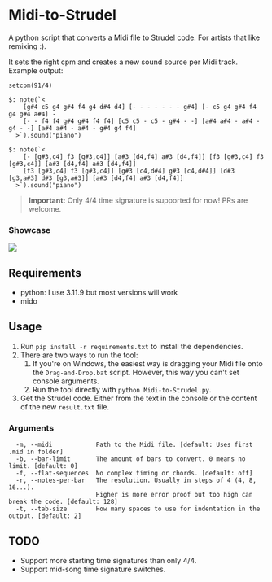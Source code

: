 # Midi-to-Strudel

A python script that converts a Midi file to Strudel code. For artists that like remixing :).

It sets the right cpm and creates a new sound source per Midi track. Example output:
```
setcpm(91/4)

$: note(`<
    [g#4 c5 g4 g#4 f4 g4 d#4 d4] [- - - - - - - g#4] [- c5 g4 g#4 f4 g4 g#4 a#4] -
    [- - f4 f4 g#4 g#4 f4 f4] [c5 c5 - c5 - g#4 - -] [a#4 a#4 - a#4 - g4 - -] [a#4 a#4 - a#4 - g#4 g4 f4]
  >`).sound("piano")

$: note(`<
    [- [g#3,c4] f3 [g#3,c4]] [a#3 [d4,f4] a#3 [d4,f4]] [f3 [g#3,c4] f3 [g#3,c4]] [a#3 [d4,f4] a#3 [d4,f4]]
    [f3 [g#3,c4] f3 [g#3,c4]] [g#3 [c4,d#4] g#3 [c4,d#4]] [d#3 [g3,a#3] d#3 [g3,a#3]] [a#3 [d4,f4] a#3 [d4,f4]]
  >`).sound("piano")
```

> **Important:** Only 4/4 time signature is supported for now! PRs are welcome.

### Showcase
[![](https://live.staticflickr.com/8149/29795017326_528a42f287_b.jpg)](https://youtu.be/m62j68oP5l0)

## Requirements
- python: I use 3.11.9 but most versions will work
- mido

## Usage
1. Run `pip install -r requirements.txt` to install the dependencies.
2. There are two ways to run the tool:
    1. If you're on Windows, the easiest way is dragging your Midi file onto the `Drag-and-Drop.bat` script. However, this way you can't set console arguments.
    2. Run the tool directly with `python Midi-to-Strudel.py`.
3. Get the Strudel code. Either from the text in the console or the content of the new `result.txt` file.

### Arguments
```
  -m, --midi            Path to the Midi file. [default: Uses first .mid in folder]
  -b, --bar-limit       The amount of bars to convert. 0 means no limit. [default: 0]
  -f, --flat-sequences  No complex timing or chords. [default: off]
  -r, --notes-per-bar   The resolution. Usually in steps of 4 (4, 8, 16...).
                        Higher is more error proof but too high can break the code. [default: 128]
  -t, --tab-size        How many spaces to use for indentation in the output. [default: 2]
```

## TODO
- Support more starting time signatures than only 4/4.
- Support mid-song time signature switches.
